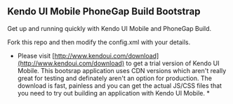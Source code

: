 Kendo UI Mobile PhoneGap Build Bootstrap
---

Get up and running quickly with Kendo UI Mobile and PhoneGap Build.

Fork this repo and then modify the config.xml with your details.

* Please visit [http://www.kendoui.com/download](http://www.kendoui.com/download) to get a trial version of Kendo UI Mobile. This bootsrap application uses CDN versions which aren't really great for testing and definately aren't an option for production. The download is fast, painless and you can get the actual JS/CSS files that you need to try out building an application with Kendo UI Mobile.  *

